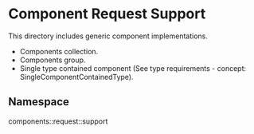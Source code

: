 # Component Request Support

This directory includes generic component implementations.
* Components collection.
* Components group.
* Single type contained component (See type requirements - concept: SingleComponentContainedType).

## Namespace
components::request::support